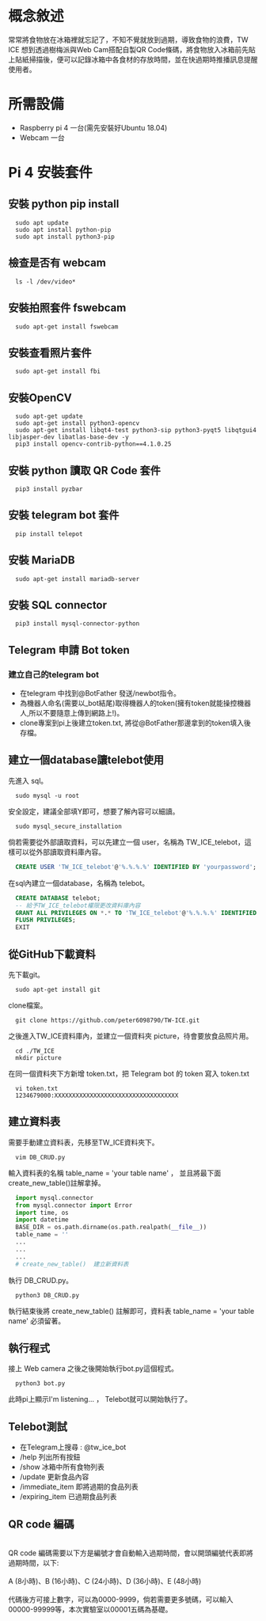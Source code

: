 # 概念敘述
常常將食物放在冰箱裡就忘記了，不知不覺就放到過期，導致食物的浪費，TW ICE 想到透過樹梅派與Web Cam搭配自製QR Code條碼，將食物放入冰箱前先貼上貼紙掃描後，便可以記錄冰箱中各食材的存放時間，並在快過期時推播訊息提醒使用者。
# 所需設備
- Raspberry pi 4 一台(需先安裝好Ubuntu 18.04)
- Webcam 一台
# Pi 4 安裝套件
## 安裝 python pip install
```shell
  sudo apt update
  sudo apt install python-pip
  sudo apt install python3-pip
```
## 檢查是否有 webcam
```shell
  ls -l /dev/video*
```
## 安裝拍照套件 fswebcam
```shell
  sudo apt-get install fswebcam
```
## 安裝查看照片套件
```shell
  sudo apt-get install fbi
```
## 安裝OpenCV
```shell
  sudo apt-get update
  sudo apt-get install python3-opencv
  sudo apt-get install libqt4-test python3-sip python3-pyqt5 libqtgui4 libjasper-dev libatlas-base-dev -y
  pip3 install opencv-contrib-python==4.1.0.25
```
## 安裝 python 讀取 QR Code 套件
```shell
  pip3 install pyzbar
```
## 安裝 telegram bot 套件
```shell
  pip install telepot
```
## 安裝 MariaDB
```shell
  sudo apt-get install mariadb-server
```
## 安裝 SQL connector
```shell
  pip3 install mysql-connector-python
```
## Telegram 申請 Bot token
### 建立自己的telegram bot
- 在telegram 中找到@BotFather 發送/newbot指令。
- 為機器人命名(需要以_bot結尾)取得機器人的token(擁有token就能操控機器人,所以不要隨意上傳到網路上!)。
- clone專案到pi上後建立token.txt, 將從@BotFather那邊拿到的token填入後存檔。
## 建立一個database讓telebot使用
先進入 sql。
```shell
  sudo mysql -u root
```
安全設定，建議全部填Y即可，想要了解內容可以細讀。
```shell
  sudo mysql_secure_installation
```
倘若需要從外部讀取資料，可以先建立一個 user，名稱為 TW_ICE_telebot，這樣可以從外部讀取資料庫內容。
```sql
  CREATE USER 'TW_ICE_telebot'@'%.%.%.%' IDENTIFIED BY 'yourpassword';
```
在sql內建立一個database，名稱為 telebot。
```sql
  CREATE DATABASE telebot;
  -- 給予TW_ICE_telebot權限更改資料庫內容
  GRANT ALL PRIVILEGES ON *.* TO 'TW_ICE_telebot'@'%.%.%.%' IDENTIFIED BY 'yourpassword' ;
  FLUSH PRIVILEGES;
  EXIT
```
## 從GitHub下載資料
先下載git。
```shell
  sudo apt-get install git
```
clone檔案。
```shell
  git clone https://github.com/peter6098790/TW-ICE.git
```
之後進入TW_ICE資料庫內，並建立一個資料夾 picture，待會要放食品照片用。
```shell
  cd ./TW_ICE
  mkdir picture
```
在同一個資料夾下方新增 token.txt，把 Telegram bot 的 token 寫入 token.txt
```shell
  vi token.txt
  1234679000:XXXXXXXXXXXXXXXXXXXXXXXXXXXXXXXXXXX
```
## 建立資料表
需要手動建立資料表，先移至TW_ICE資料夾下。
```shell
  vim DB_CRUD.py
```
輸入資料表的名稱 table_name = 'your table name' ， 並且將最下面create_new_table()註解拿掉。
```python
  import mysql.connector
  from mysql.connector import Error
  import time, os
  import datetime
  BASE_DIR = os.path.dirname(os.path.realpath(__file__))
  table_name = ''
  ...
  ...
  ...
  # create_new_table()  建立新資料表
```
執行 DB_CRUD.py。
```shell
  python3 DB_CRUD.py
```
執行結束後將 create_new_table() 註解即可，資料表 table_name = 'your table name' 必須留著。
## 執行程式
接上 Web camera 之後之後開始執行bot.py這個程式。
```shell
  python3 bot.py
```
此時pi上顯示I'm listening... ， Telebot就可以開始執行了。
## Telebot測試
- 在Telegram上搜尋 : @tw_ice_bot
- /help 列出所有按鈕
- /show 冰箱中所有食物列表
- /update 更新食品內容
- /immediate_item 即將過期的食品列表
- /expiring_item 已過期食品列表
## QR code 編碼
<br>QR code 編碼需要以下方是編號才會自動輸入過期時間，會以開頭編號代表即將過期時間，以下:</br>
<br> A (8小時)、B (16小時)、C (24小時)、D (36小時)、E (48小時) </br>
<br>代碼後方可接上數字，可以為0000-9999，倘若需要更多號碼，可以輸入00000-99999等，本次實驗室以00001五碼為基礎。</br>
